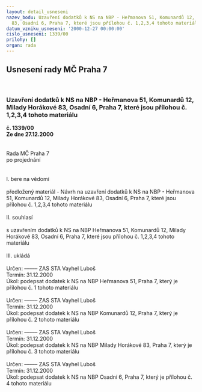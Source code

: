```yaml
---
layout: detail_usneseni
nazev_bodu: Uzavření dodatků k NS na NBP - Heřmanova 51, Komunardů 12, Milady Horákové
  83, Osadní 6, Praha 7, které jsou přílohou č. 1,2,3,4 tohoto materiálu
datum_vzniku_usneseni: '2000-12-27 00:00:00'
cislo_usneseni: 1339/00
prilohy: []
organ: rada
---
```

<div id="ucUsn_pList" class="usn">
	<span><h2>Usnesení rady MČ Praha 7 </h2>
<br></span><div class="standBody">
<span><h3>Uzavření dodatků k NS na NBP - Heřmanova 51, Komunardů 12, Milady Horákové 83, Osadní 6, Praha 7, které jsou přílohou č. 1,2,3,4 tohoto materiálu</h3></span><div class="center">
		<strong>č. 1339/00</strong><br>
	</div>
<div class="center">
		<strong>Ze dne 27.12.2000</strong><br><br>
	</div>
<br>Rada MČ Praha 7<br>po projednání<br><br><br>I.	bere na vědomí<br><br> předložený materiál - Návrh na uzavření dodatků k NS na NBP - Heřmanova 51, Komunardů 12, Milady Horákové 83, Osadní 6, Praha 7, které jsou přílohou č. 1,2,3,4 tohoto materiálu<br><br>II.	souhlasí <br><br>s uzavřením dodatků k NS na NBP Heřmanova 51, Komunardů 12, Milady Horákové 83, Osadní 6, Praha 7, které jsou přílohou č. 1,2,3,4 tohoto materiálu<br><br>III.	ukládá <br><br> Určen:	–––––	ZAS STA Vayhel Luboš<br>Termín: 31.12.2000<br>Úkol:	podepsat dodatek k NS na NBP Heřmanova 51, Praha 7, který je přílohou č. 1 tohoto materiálu <br> <br> Určen:	–––––	ZAS STA Vayhel Luboš<br>Termín: 31.12.2000<br>Úkol:	podepsat dodatek k NS na NBP Komunardů 12, Praha 7, který je přílohou č. 2 tohoto materiálu <br> <br> Určen:	–––––	ZAS STA Vayhel Luboš<br>Termín: 31.12.2000<br>Úkol:	podepsat dodatek k NS na NBP Milady Horákové 83, Praha 7, který je přílohou č. 3 tohoto materiálu <br> <br> Určen:	–––––	ZAS STA Vayhel Luboš<br>Termín: 31.12.2000<br>Úkol:	podepsat dodatek k NS na NBP Osadní 6, Praha 7, který je přílohou č. 4 tohoto materiálu <br> <br> <br><br><br><br><br> <br><br>
</div>
</div>